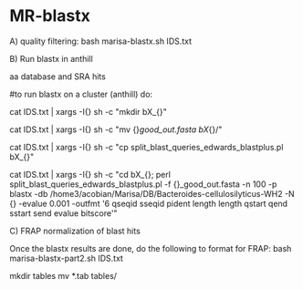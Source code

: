 # MR-blastx

A) quality filtering: bash marisa-blastx.sh IDS.txt

B) Run blastx in anthill

aa database and SRA hits

#to run blastx on a cluster (anthill) do: 

cat IDS.txt | xargs -I{} sh -c "mkdir bX_{}" 

cat IDS.txt | xargs -I{} sh -c "mv {}_good_out.fasta bX_{}/" 

cat IDS.txt | xargs -I{} sh -c "cp split_blast_queries_edwards_blastplus.pl bX_{}"

cat IDS.txt | xargs -I{} sh -c "cd bX_{}; perl split_blast_queries_edwards_blastplus.pl -f {}_good_out.fasta -n 100 -p blastx -db /home3/acobian/Marisa/DB/Bacteroides-cellulosilyticus-WH2 -N {} -evalue 0.001 -outfmt '6 qseqid sseqid pident length length qstart qend sstart send evalue bitscore'"

C) FRAP normalization of blast hits

Once the blastx results are done, do the following to format for FRAP: bash marisa-blastx-part2.sh IDS.txt

mkdir tables
mv *.tab tables/
